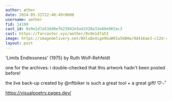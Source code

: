 ```yaml
---
author: æther
date: 2024-05-31T22:40:49+0000
username: aether
fid: 14199
cast_id: 0x9e1d7a53dd0efb23942e5a43320a31e89e903ac3
cast: https://farcaster.xyz/aether/0x9e1d7a53
image: https://imagedelivery.net/BXluQx4ige9GuW0Ia56BHw/0d416ae3-c12d-4d1b-4b1e-31dcb468ce00/original
layout: post
---
```


'Limits Endlessness' (1975)
by Ruth Wolf-Rehfeldt

one for the archives: i double-checked
that this artwork hadn't been posted before!

the live back-up created by @nftbiker
is such a great tool + a great gift! ♡‧˖˚

https://visualpoetry.pages.dev/

<img src='https://imagedelivery.net/BXluQx4ige9GuW0Ia56BHw/0d416ae3-c12d-4d1b-4b1e-31dcb468ce00/original' alt='' referrerpolicy='no-referrer'/>
